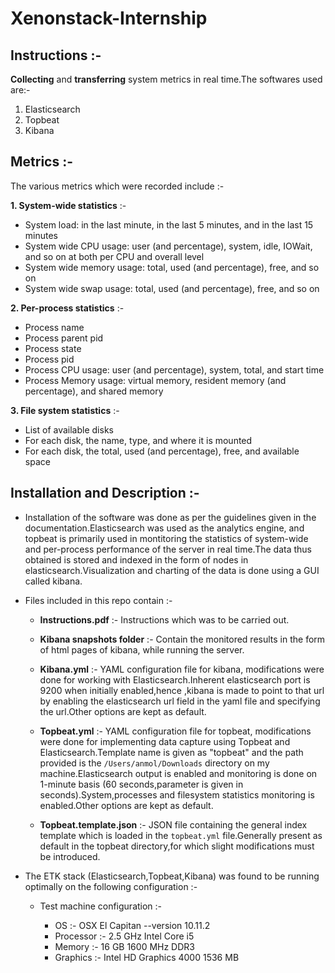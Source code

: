 # Xenonstack-Internship

## Instructions :-

**Collecting** and **transferring** system metrics in real time.The softwares used are:-
  
  1. Elasticsearch
  2. Topbeat
  3. Kibana

## Metrics :-

The various metrics which were recorded include :-
  
**1. System-wide statistics** :- 

  - System load: in the last minute, in the last 5 minutes, and in the last 15 minutes 
  - System wide CPU usage: user (and percentage), system, idle, IOWait, and so on at both per
    CPU and overall level 
  - System wide memory usage: total, used (and percentage), free, and so on 
  - System wide swap usage: total, used (and percentage), free, and so on 
 
**2. Per-process statistics** :-
 
  - Process name 
  - Process parent pid 
  - Process state 
  - Process pid 
  - Process CPU usage: user (and percentage), system, total, and start time 
  - Process Memory usage: virtual memory, resident memory (and percentage), and shared   memory 

**3. File system statistics** :- 
 
  - List of available disks 
  - For each disk, the name, type, and where it is mounted 
  - For each disk, the total, used (and percentage), free, and available space 

## Installation and Description :-

- Installation of the software was done as per the guidelines given in the documentation.Elasticsearch was used as the analytics engine, and topbeat is primarily used in montitoring the statistics of system-wide and per-process performance of the server in real time.The data thus obtained is stored and indexed in the form of nodes in elasticsearch.Visualization and charting of the data is done using a GUI called kibana.

- Files included in this repo contain :-

  - **Instructions.pdf** :- Instructions which was to be carried out.
  
  - **Kibana snapshots folder** :- Contain the monitored results in the form of html pages of kibana, while running the server.
  
  - **Kibana.yml** :- YAML configuration file for kibana, modifications were done for working with Elasticsearch.Inherent elasticsearch port is 9200 when initially enabled,hence ,kibana is made to point to that url by enabling the elasticsearch url field in the yaml file and specifying the url.Other options are kept as default.
  
  - **Topbeat.yml** :- YAML configuration file for topbeat, modifications were done for implementing data capture using Topbeat and Elasticsearch.Template name is given as "topbeat" and the path provided is the `/Users/anmol/Downloads` directory on my machine.Elasticsearch output is enabled and monitoring is done on 1-minute basis (60 seconds,parameter is given in seconds).System,processes and filesystem statistics monitoring is enabled.Other options are kept as default.
  
  - **Topbeat.template.json** :- JSON file containing the general index template which is loaded in the `topbeat.yml` file.Generally present as default in the topbeat directory,for which slight modifications must be introduced.
   


- The ETK stack (Elasticsearch,Topbeat,Kibana) was found to be running optimally on the following configuration :-
  
  - Test machine configuration :-
  
    - OS :- OSX El Capitan --version 10.11.2
    - Processor :- 2.5 GHz Intel Core i5
    - Memory :- 16 GB 1600 MHz DDR3
    - Graphics :- Intel HD Graphics 4000 1536 MB


 
  
